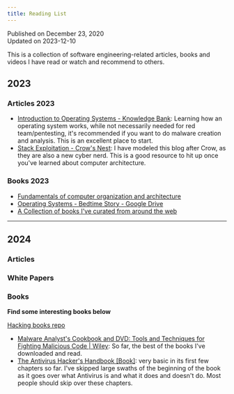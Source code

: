 ```yaml
---
title: Reading List
---
```


Published on December 23, 2020  
Updated on 2023-12-10

This is a collection of software engineering-related articles, books and videos I have read or watch and recommend to others.

## 2023

### Articles 2023

- [Introduction to Operating Systems - Knowledge Bank](https://blog.securescape.cc/fundamentals/operating-systems/introduction-to-operating-systems): Learning how an operating system works, while not necessarily needed for red team/pentesting, it's recommended if you want to do malware creation and analysis. This is an excellent place to start.
- [Stack Exploitation - Crow's Nest](https://www.crow.rip/crows-nest/binary-exploitation/stack-exploitation): I have modeled this blog after Crow, as they are also a new cyber nerd. This is a good resource to hit up once you've learned about computer architecture.

### Books 2023

- [Fundamentals of computer organization and architecture](https://engineering.futureuniversity.com/BOOKS%20FOR%20IT/%5BMostafa_Abd-El-Barr__Hesham_El-Rewini%5D_Fundamenta(BookZZ.org).pdf)
- [Operating Systems - Bedtime Story - Google Drive](https://drive.google.com/file/d/1eEame5iVTox5g5O6HQVePhJBTiMpP5gY/view)
- [A Collection of books I've curated from around the web](https://drive.google.com/drive/folders/1SDfVduAoU7a-fzJMP2opL-yxkytpvgbe?usp=sharing)


---

## 2024

### Articles


### White Papers

### Books

**Find some interesting books below**

[Hacking books repo](https://github.com/twhite96/hacking-books)


- [Malware Analyst's Cookbook and DVD: Tools and Techniques for Fighting Malicious Code | Wiley](https://www.wiley.com/en-us/Malware+Analyst%27s+Cookbook+and+DVD%3A+Tools+and+Techniques+for+Fighting+Malicious+Code-p-9781118008294): So far, the best of the books I've downloaded and read.
- [The Antivirus Hacker's Handbook [Book]](https://www.oreilly.com/library/view/the-antivirus-hackers/9781119028758/): very basic in its first few chapters so far. I've skipped large swaths of the beginning of the book as it goes over what Antivirus is and what it does and doesn't do. Most people should skip over these chapters.


